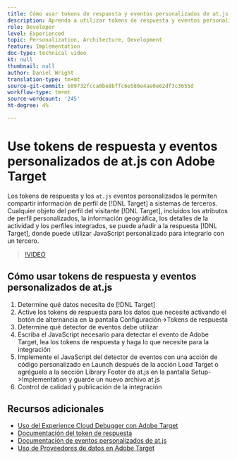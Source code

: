 ```yaml
---
title: Cómo usar tokens de respuesta y eventos personalizados de at.js
description: Aprenda a utilizar tokens de respuesta y eventos personalizados de at.js para compartir información de perfil de Target con sistemas de terceros.
role: Developer
level: Experienced
topic: Personalization, Architecture, Development
feature: Implementation
doc-type: technical video
kt: null
thumbnail: null
author: Daniel Wright
translation-type: tm+mt
source-git-commit: b89732fcca0be8bffc6e580e4ae0e62df3c3655d
workflow-type: tm+mt
source-wordcount: '245'
ht-degree: 4%

---
```



# Use tokens de respuesta y eventos personalizados de at.js con Adobe Target

Los tokens de respuesta y los `at.js` eventos personalizados le permiten compartir información de perfil de [!DNL Target] a sistemas de terceros. Cualquier objeto del perfil del visitante [!DNL Target], incluidos los atributos de perfil personalizados, la información geográfica, los detalles de la actividad y los perfiles integrados, se puede añadir a la respuesta [!DNL Target], donde puede utilizar JavaScript personalizado para integrarlo con un tercero.

>[!VIDEO](https://video.tv.adobe.com/v/23253/?quality=12)

## Cómo usar tokens de respuesta y eventos personalizados de at.js

1. Determine qué datos necesita de [!DNL Target]
1. Active los tokens de respuesta para los datos que necesite activando el botón de alternancia en la pantalla Configuración->Tokens de respuesta
1. Determine qué detector de eventos debe utilizar
1. Escriba el JavaScript necesario para detectar el evento de Adobe Target, lea los tokens de respuesta y haga lo que necesite para la integración
1. Implemente el JavaScript del detector de eventos con una acción de código personalizado en Launch después de la acción Load Target o agréguelo a la sección Library Footer de at.js en la pantalla Setup->Implementation y guarde un nuevo archivo at.js
1. Control de calidad y publicación de la integración

## Recursos adicionales

* [Uso del Experience Cloud Debugger con Adobe Target](../troubleshooting/troubleshoot-with-the-experience-cloud-debugger.md)
* [Documentación del token de respuesta](https://docs.adobe.com/help/en/target/using/administer/response-tokens.html)
* [Documentación de eventos personalizados de at.js](https://docs.adobe.com/content/help/en/target/using/implement-target/client-side/functions-overview/atjs-custom-events.html)
* [Uso de Proveedores de datos en Adobe Target](use-data-providers-to-integrate-third-party-data.md)
